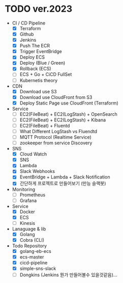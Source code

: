 # TODO ver.2023

- CI / CD Pipeline
  - [x] Terraform
  - [x] Github 
  - [x] Jenkins
  - [x] Push The ECR
  - [x] Trigger EventBridge
  - [x] Deploy ECS
  - [x] Deploy (Blue / Green)
  - [x] Rollback (ECS)
  - [ ] ECS + Go + CiCD FullSet
  - [ ] Kubernetis theory
 
- CDN
  - [x] Download use S3
  - [x] Download use CloudFront from S3
  - [x] Deploy Static Page use CloudFront (Terraform)
 
- Service
  - [ ] EC2(FileBeat) + EC2(LogStash) + OpenSearch
  - [ ] EC2(FileBeat) + EC2(LogStash) + Kibana
  - [ ] EC2(FileBeat) + Fluentd
  - [ ] What Different LogStash vs Fluendtd
  - [ ] MQTT Protocol (Realtime Service)
  - [ ] zookeeper from service Discovery

- SNS
  - [x] Cloud Watch
  - [x] SNS
  - [x] Lambda
  - [x] Slack Webhooks
  - [x] EventBridge + Lambda + Slack Notification 
  - [x] 간단하게 프로젝트로 만들어보기 (만능 슬랙봇)

- Monitoring
  - [ ] Prometheus
  - [ ] Grafana

- Service
  - [x] Docker
  - [x] ECS
  - [ ] Kinesis
 
- Lanaguage & lib
  - [x] Golang
  - [x] Cobra (CLI)

- Todo Repository
  - [x] golang-eb-ecs
  - [x] ecs-master
  - [x] cicd-pipeline
  - [x] simple-sns-slack
  - [ ] Dongkins (Jenkins 뭔가 만들어볼수 있을것같음)... 
